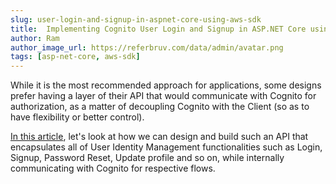 ```yaml
---
slug: user-login-and-signup-in-aspnet-core-using-aws-sdk
title:  Implementing Cognito User Login and Signup in ASP.NET Core using AWS SDK
author: Ram
author_image_url: https://referbruv.com/data/admin/avatar.png
tags: [asp-net-core, aws-sdk]
---
```


While it is the most recommended approach for applications, some designs prefer having a layer of their API that would communicate with Cognito for authorization, as a matter of decoupling Cognito with the Client (so as to have flexibility or better control).

[In this article](https://referbruv.com/blog/posts/implementing-cognito-user-login-and-signup-in-aspnet-core-using-aws-sdk), let's look at how we can design and build such an API that encapsulates all of User Identity Management functionalities such as Login, Signup, Password Reset, Update profile and so on, while internally communicating with Cognito for respective flows.
